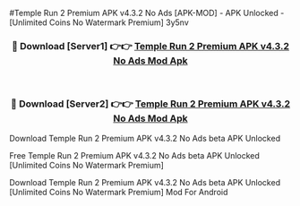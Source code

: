 #Temple Run 2 Premium APK v4.3.2 No Ads [APK-MOD] - APK Unlocked - [Unlimited Coins No Watermark Premium] 3y5nv



<div align="center">

<h3>🔴 Download [Server1] 👉👉 <a href="https://momento.my/?title=Temple_Run_2_Premium_APK_v4.3.2_No_Ads">Temple Run 2 Premium APK v4.3.2 No Ads Mod Apk</a></h3><br>

<h3>🔴 Download [Server2] 👉👉 <a href="https://momento.my/?title=Temple_Run_2_Premium_APK_v4.3.2_No_Ads">Temple Run 2 Premium APK v4.3.2 No Ads Mod Apk</a></h3>
</div>



Download Temple Run 2 Premium APK v4.3.2 No Ads beta APK Unlocked

Free Temple Run 2 Premium APK v4.3.2 No Ads beta APK Unlocked [Unlimited Coins No Watermark Premium]

Download Temple Run 2 Premium APK v4.3.2 No Ads beta APK Unlocked [Unlimited Coins No Watermark Premium] Mod For Android
